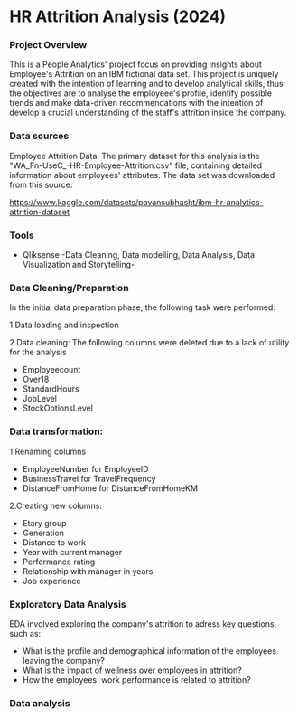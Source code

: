 # HR Attrition Analysis (2024)

### Project Overview

This is a People Analytics' project focus on providing insights about Employee's Attrition on an IBM fictional data set. This project is uniquely created with the intention of learning and to develop analytical skills, thus the objectives are to analyse the employeee's profile, identify possible trends and make data-driven recommendations with the intention of develop a crucial understanding of the staff's attrition inside the company.


### Data sources
Employee Attrition Data: The primary dataset for this analysis is the "WA_Fn-UseC_-HR-Employee-Attrition.csv" file, containing detailed information about employees' attributes.
The data set was downloaded from this source:

https://www.kaggle.com/datasets/pavansubhasht/ibm-hr-analytics-attrition-dataset



### Tools
- Qliksense -Data Cleaning, Data modelling, Data Analysis, Data Visualization and Storytelling-

### Data Cleaning/Preparation

In the initial data preparation phase, the following task were performed:

1.Data loading and inspection

2.Data cleaning: The following columns were deleted due to a lack of utility for the analysis
- Employeecount
- Over18
- StandardHours
- JobLevel
- StockOptionsLevel

### Data transformation: 

1.Renaming columns
- EmployeeNumber for EmployeeID
- BusinessTravel for TravelFrequency
- DistanceFromHome for DistanceFromHomeKM

2.Creating new columns: 
- Etary group
- Generation
- Distance to work
- Year with current manager
- Performance rating
- Relationship with manager in years
- Job experience

### Exploratory Data Analysis

EDA involved exploring the company's attrition to adress key questions, such as:

- What is the profile and demographical information of the employees leaving the company?
- What is the impact of wellness over employees in attrition?
- How the employees' work performance is related to attrition?
  

### Data analysis



